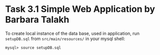 # Task 3.1 Simple Web Application by Barbara Talakh
To create local instance of the data base, used in application, run `setupDB.sql` from `src/main/resources/` in your mysql shell:
```
mysql> source setupDB.sql
```
